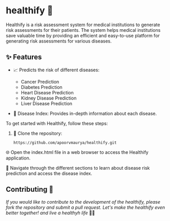# healthify :hospital:

Healthify is a risk assessment system for medical institutions to generate risk assessments for their patients. The system helps medical institutions save valuable time by providing an efficient and easy-to-use platform for generating risk assessments for various diseases.

## :sparkles: Features

- :chart_with_upwards_trend: Predicts the risk of different diseases:
  - Cancer Prediction
  - Diabetes Prediction
  - Heart Disease Prediction
  - Kidney Disease Prediction
  - Liver Disease Prediction

- :book: Disease Index: Provides in-depth information about each disease.

To get started with Healthify, follow these steps:

1. :open_file_folder: Clone the repository:

   ```shell
   https://github.com/apoorvmaurya/healthify.git
:globe_with_meridians: Open the index.html file in a web browser to access the Healthify application.

:compass: Navigate through the different sections to learn about disease risk prediction and access the disease index.
   

## Contributing 🤝

_*If you would like to contribute to the development of the healthify, please fork the repository and submit a pull request. Let's make the healthify even better together! and live a healthyh life*_ 🌟🎉
